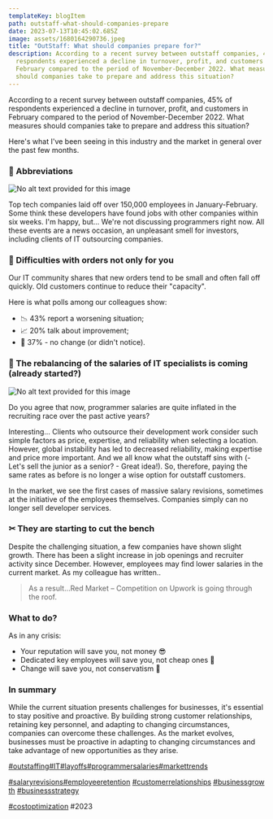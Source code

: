 ```yaml
---
templateKey: blogItem
path: outstaff-what-should-companies-prepare
date: 2023-07-13T10:45:02.685Z
image: assets/1680164290736.jpeg
title: "OutStaff: What should companies prepare for?"
description: According to a recent survey between outstaff companies, 45% of
  respondents experienced a decline in turnover, profit, and customers in
  February compared to the period of November-December 2022. What measures
  should companies take to prepare and address this situation?
---
```

According to a recent survey between outstaff companies, 45% of respondents experienced a decline in turnover, profit, and customers in February compared to the period of November-December 2022. What measures should companies take to prepare and address this situation?

Here's what I've been seeing in this industry and the market in general over the past few months.



### 💼 Abbreviations

![No alt text provided for this image](https://media.licdn.com/dms/image/D4D12AQHd1n28IUpWJg/article-inline_image-shrink_1000_1488/0/1680164644029?e=1694649600&v=beta&t=tli_UoSVResWRNcT49gdgAXKqlPIdmzU9R6oX_9SUAE)

Top tech companies laid off over 150,000 employees in January-February. Some think these developers have found jobs with other companies within six weeks. I'm happy, but... We're not discussing programmers right now. All these events are a news occasion, an unpleasant smell for investors, including clients of IT outsourcing companies.



### 🧾 Difficulties with orders not only for you

Our IT community shares that new orders tend to be small and often fall off quickly. Old customers continue to reduce their "capacity".

Here is what polls among our colleagues show:

* 📉 43% report a worsening situation;
* 📈 20% talk about improvement;
* 🔄 37% - no change (or didn't notice).



### 💸 The rebalancing of the salaries of IT specialists is coming (already started?)

![No alt text provided for this image](https://media.licdn.com/dms/image/D4D12AQFK3lsDcaem6w/article-inline_image-shrink_1000_1488/0/1680164693023?e=1694649600&v=beta&t=l6ty_mZXz8TaWHD5aL3z6JInT5Ot8_xXUQxMcgJLhAw)

Do you agree that now, programmer salaries are quite inflated in the recruiting race over the past active years? 

Interesting... Clients who outsource their development work consider such simple factors as price, expertise, and reliability when selecting a location. However, global instability has led to decreased reliability, making expertise and price more important. And we all know what the outstaff sins with (- Let's sell the junior as a senior? - Great idea!). So, therefore, paying the same rates as before is no longer a wise option for outstaff customers.

In the market, we see the first cases of massive salary revisions, sometimes at the initiative of the employees themselves. Companies simply can no longer sell developer services.



### ✂ They are starting to cut the bench

Despite the challenging situation, a few companies have shown slight growth. There has been a slight increase in job openings and recruiter activity since December. However, employees may find lower salaries in the current market. As my colleague has written..

> As a result…Red Market – Competition on Upwork is going through the roof.

### What to do?

As in any crisis:

* Your reputation will save you, not money 😎
* Dedicated key employees will save you, not cheap ones 🧐
* Change will save you, not conservatism 🤠



### In summary

While the current situation presents challenges for businesses, it's essential to stay positive and proactive. By building strong customer relationships, retaining key personnel, and adapting to changing circumstances, companies can overcome these challenges. As the market evolves, businesses must be proactive in adapting to changing circumstances and take advantage of new opportunities as they arise.



[\#outstaffing](https://www.linkedin.com/feed/hashtag/outstaffing)[\#IT](https://www.linkedin.com/feed/hashtag/it)[\#layoffs](https://www.linkedin.com/feed/hashtag/layoffs)[\#programmersalaries](https://www.linkedin.com/feed/hashtag/programmersalaries)[\#markettrends](https://www.linkedin.com/feed/hashtag/markettrends)

[\#salaryrevisions](https://www.linkedin.com/feed/hashtag/salaryrevisions)[\#employeeretention](https://www.linkedin.com/feed/hashtag/employeeretention) [\#customerrelationships](https://www.linkedin.com/feed/hashtag/customerrelationships) [\#businessgrowth](https://www.linkedin.com/feed/hashtag/businessgrowth) [\#businessstrategy](https://www.linkedin.com/feed/hashtag/businessstrategy) 

[\#costoptimization](https://www.linkedin.com/feed/hashtag/costoptimization) #2023